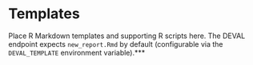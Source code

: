 # Templates

Place R Markdown templates and supporting R scripts here. The DEVAL
endpoint expects `new_report.Rmd` by default (configurable via the
`DEVAL_TEMPLATE` environment variable).***
